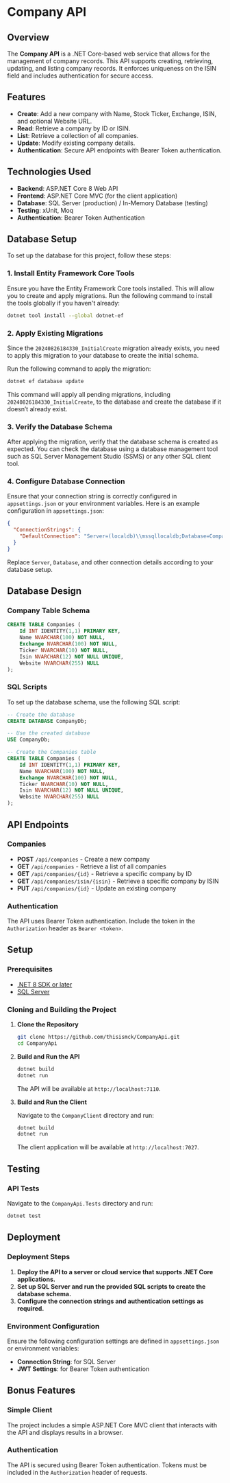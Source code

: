 # Company API

## Overview

The **Company API** is a .NET Core-based web service that allows for the management of company records. This API supports creating, retrieving, updating, and listing company records. It enforces uniqueness on the ISIN field and includes authentication for secure access.

## Features

- **Create**: Add a new company with Name, Stock Ticker, Exchange, ISIN, and optional Website URL.
- **Read**: Retrieve a company by ID or ISIN.
- **List**: Retrieve a collection of all companies.
- **Update**: Modify existing company details.
- **Authentication**: Secure API endpoints with Bearer Token authentication.

## Technologies Used

- **Backend**: ASP.NET Core 8 Web API
- **Frontend**: ASP.NET Core MVC (for the client application)
- **Database**: SQL Server (production) / In-Memory Database (testing)
- **Testing**: xUnit, Moq
- **Authentication**: Bearer Token Authentication

## Database Setup

To set up the database for this project, follow these steps:

### 1. Install Entity Framework Core Tools

Ensure you have the Entity Framework Core tools installed. This will allow you to create and apply migrations. Run the following command to install the tools globally if you haven't already:

```sh
dotnet tool install --global dotnet-ef
```

### 2. Apply Existing Migrations

Since the `20240826184330_InitialCreate` migration already exists, you need to apply this migration to your database to create the initial schema.

Run the following command to apply the migration:

```sh
dotnet ef database update
```

This command will apply all pending migrations, including `20240826184330_InitialCreate`, to the database and create the database if it doesn’t already exist.

### 3. Verify the Database Schema

After applying the migration, verify that the database schema is created as expected. You can check the database using a database management tool such as SQL Server Management Studio (SSMS) or any other SQL client tool.

### 4. Configure Database Connection

Ensure that your connection string is correctly configured in `appsettings.json` or your environment variables. Here is an example configuration in `appsettings.json`:

```json
{
  "ConnectionStrings": {
    "DefaultConnection": "Server=(localdb)\\mssqllocaldb;Database=CompanyDb;Trusted_Connection=True;MultipleActiveResultSets=true"
  }
}
```

Replace `Server`, `Database`, and other connection details according to your database setup.

## Database Design

### Company Table Schema

```sql
CREATE TABLE Companies (
    Id INT IDENTITY(1,1) PRIMARY KEY,
    Name NVARCHAR(100) NOT NULL,
    Exchange NVARCHAR(100) NOT NULL,
    Ticker NVARCHAR(10) NOT NULL,
    Isin NVARCHAR(12) NOT NULL UNIQUE,
    Website NVARCHAR(255) NULL
);
```

### SQL Scripts

To set up the database schema, use the following SQL script:

```sql
-- Create the database
CREATE DATABASE CompanyDb;

-- Use the created database
USE CompanyDb;

-- Create the Companies table
CREATE TABLE Companies (
    Id INT IDENTITY(1,1) PRIMARY KEY,
    Name NVARCHAR(100) NOT NULL,
    Exchange NVARCHAR(100) NOT NULL,
    Ticker NVARCHAR(10) NOT NULL,
    Isin NVARCHAR(12) NOT NULL UNIQUE,
    Website NVARCHAR(255) NULL
);
```

## API Endpoints

### Companies

- **POST** `/api/companies` - Create a new company
- **GET** `/api/companies` - Retrieve a list of all companies
- **GET** `/api/companies/{id}` - Retrieve a specific company by ID
- **GET** `/api/companies/isin/{isin}` - Retrieve a specific company by ISIN
- **PUT** `/api/companies/{id}` - Update an existing company

### Authentication

The API uses Bearer Token authentication. Include the token in the `Authorization` header as `Bearer <token>`.

## Setup

### Prerequisites

- [.NET 8 SDK or later](https://dotnet.microsoft.com/download)
- [SQL Server](https://www.microsoft.com/en-us/sql-server/sql-server-downloads)
  
### Cloning and Building the Project

1. **Clone the Repository**

   ```sh
   git clone https://github.com/thisismck/CompanyApi.git
   cd CompanyApi
   ```

2. **Build and Run the API**

   ```sh
   dotnet build
   dotnet run
   ```

   The API will be available at `http://localhost:7110`.

3. **Build and Run the Client**

   Navigate to the `CompanyClient` directory and run:

   ```sh
   dotnet build
   dotnet run
   ```

   The client application will be available at `http://localhost:7027`.

## Testing

### API Tests

Navigate to the `CompanyApi.Tests` directory and run:

```sh
dotnet test
```

## Deployment

### Deployment Steps

1. **Deploy the API to a server or cloud service that supports .NET Core applications.**
2. **Set up SQL Server and run the provided SQL scripts to create the database schema.**
3. **Configure the connection strings and authentication settings as required.**

### Environment Configuration

Ensure the following configuration settings are defined in `appsettings.json` or environment variables:

- **Connection String**: for SQL Server
- **JWT Settings**: for Bearer Token authentication

## Bonus Features

### Simple Client

The project includes a simple ASP.NET Core MVC client that interacts with the API and displays results in a browser.

### Authentication

The API is secured using Bearer Token authentication. Tokens must be included in the `Authorization` header of requests.
